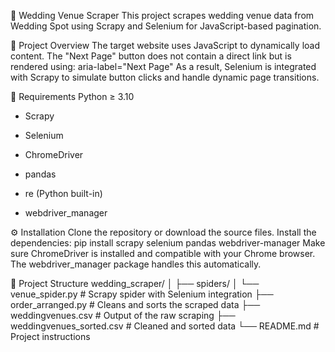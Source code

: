 🏨 Wedding Venue Scraper
This project scrapes wedding venue data from Wedding Spot using Scrapy and Selenium for JavaScript-based pagination.

🚀 Project Overview
The target website uses JavaScript to dynamically load content. The "Next Page" button does not contain a direct link but is rendered using:
aria-label="Next Page"
As a result, Selenium is integrated with Scrapy to simulate button clicks and handle dynamic page transitions.

🧰 Requirements
Python ≥ 3.10

* Scrapy

* Selenium

* ChromeDriver

* pandas

* re (Python built-in)

* webdriver_manager

⚙️ Installation
Clone the repository or download the source files.
Install the dependencies:
pip install scrapy selenium pandas webdriver-manager
Make sure ChromeDriver is installed and compatible with your Chrome browser.
The webdriver_manager package handles this automatically.

📂 Project Structure
wedding_scraper/
│
├── spiders/
│   └── venue_spider.py        # Scrapy spider with Selenium integration
├── order_arranged.py          # Cleans and sorts the scraped data
├── weddingvenues.csv          # Output of the raw scraping
├── weddingvenues_sorted.csv   # Cleaned and sorted data
└── README.md                  # Project instructions

